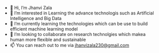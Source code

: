 - 👋 Hi, I’m Jhanvi Zala
- 👀 I’m interested in Learning the advance technologis such as Artificial Intelligence and Big Data
- 🌱 I’m currently learning the technologies which can be use to build efficient machine learning model
- 💞️ I’m looking to collaborate on research technolgies which makea human more flexible and sustainable
- 📫 You can reach out to me via jhanvizala230@gmail.com

<!---
jhanvizala230/jhanvizala230 is a ✨ special ✨ repository because its `README.md` (this file) appears on your GitHub profile.
You can click the Preview link to take a look at your changes.
--->
